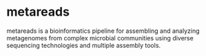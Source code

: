 # metareads
metareads is a bioinformatics pipeline for assembling and analyzing metagenomes from complex microbial communities using diverse sequencing technologies and multiple assembly tools.
